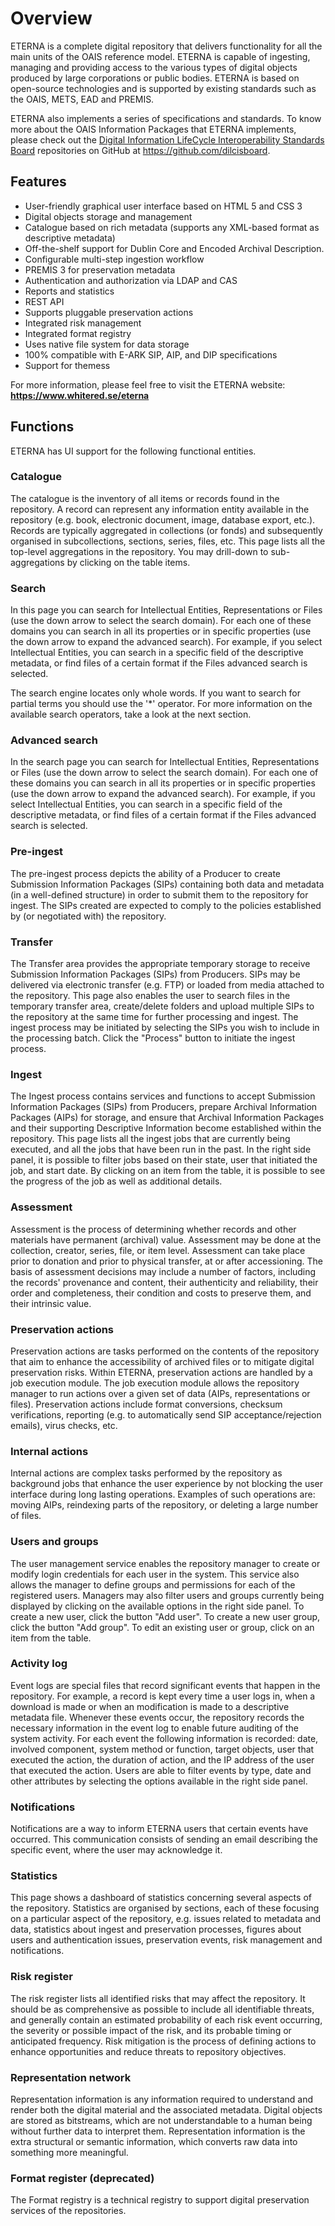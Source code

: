 
# Overview

ETERNA is a complete digital repository that delivers functionality for all the main units of the OAIS reference model. ETERNA is capable of ingesting, managing and providing access to the various types of digital objects produced by large corporations or public bodies. ETERNA is based on open-source technologies and is supported by existing standards such as the OAIS, METS, EAD and PREMIS.

ETERNA also implements a series of specifications and standards. To know more about the OAIS Information Packages that ETERNA implements, please check out the [Digital Information LifeCycle Interoperability Standards Board](http://www.dilcis.eu/) repositories on GitHub at https://github.com/dilcisboard.

## Features

* User-friendly graphical user interface based on HTML 5 and CSS 3
* Digital objects storage and management
* Catalogue based on rich metadata (supports any XML-based format as descriptive metadata)
* Off-the-shelf support for Dublin Core and Encoded Archival Description.
* Configurable multi-step ingestion workflow
* PREMIS 3 for preservation metadata
* Authentication and authorization via LDAP and CAS
* Reports and statistics
* REST API
* Supports pluggable preservation actions
* Integrated risk management
* Integrated format registry
* Uses native file system for data storage
* 100% compatible with E-ARK SIP, AIP, and DIP specifications
* Support for themess

For more information, please feel free to visit the ETERNA website:
**<https://www.whitered.se/eterna>**


## Functions

ETERNA has UI support for the following functional entities.

### Catalogue

The catalogue is the inventory of all items or records found in the repository. A record can represent any information entity available in the repository (e.g. book, electronic document, image, database export, etc.). Records are typically aggregated in collections (or fonds) and subsequently organised in subcollections, sections, series, files, etc. This page lists all the top-level aggregations in the repository. You may drill-down to sub-aggregations by clicking on the table items.

### Search

In this page you can search for Intellectual Entities, Representations or Files (use the down arrow to select the search domain). For each one of these domains you can search in all its properties or in specific properties (use the down arrow to expand the advanced search). For example, if you select Intellectual Entities, you can search in a specific field of the descriptive metadata, or find files of a certain format if the Files advanced search is selected.

The search engine locates only whole words. If you want to search for partial terms you should use the '*' operator. For more information on the available search operators, take a look at the next section.

### Advanced search

In the search page you can search for Intellectual Entities, Representations or Files (use the down arrow to select the search domain). For each one of these domains you can search in all its properties or in specific properties (use the down arrow to expand the advanced search). For example, if you select Intellectual Entities, you can search in a specific field of the descriptive metadata, or find files of a certain format if the Files advanced search is selected.

### Pre-ingest

The pre-ingest process depicts the ability of a Producer to create Submission Information Packages (SIPs) containing both data and metadata (in a well-defined structure) in order to submit them to the repository for ingest. The SIPs created are expected to comply to the policies established by (or negotiated with) the repository.

### Transfer

The Transfer area provides the appropriate temporary storage to receive Submission Information Packages (SIPs) from Producers. SIPs may be delivered via electronic transfer (e.g. FTP) or loaded from media attached to the repository. This page also enables the user to search files in the temporary transfer area, create/delete folders and upload multiple SIPs to the repository at the same time for further processing and ingest. The ingest process may be initiated by selecting the SIPs you wish to include in the processing batch. Click the "Process" button to initiate the ingest process.

### Ingest

The Ingest process contains services and functions to accept Submission Information Packages (SIPs) from Producers, prepare Archival Information Packages (AIPs) for storage, and ensure that Archival Information Packages and their supporting Descriptive Information become established within the repository. This page lists all the ingest jobs that are currently being executed, and all the jobs that have been run in the past. In the right side panel, it is possible to filter jobs based on their state, user that initiated the job, and start date. By clicking on an item from the table, it is possible to see the progress of the job as well as additional details.

### Assessment

Assessment is the process of determining whether records and other materials have permanent (archival) value. Assessment may be done at the collection, creator, series, file, or item level. Assessment can take place prior to donation and prior to physical transfer, at or after accessioning. The basis of assessment decisions may include a number of factors, including the records' provenance and content, their authenticity and reliability, their order and completeness, their condition and costs to preserve them, and their intrinsic value.

### Preservation actions

Preservation actions are tasks performed on the contents of the repository that aim to enhance the accessibility of archived files or to mitigate digital preservation risks. Within ETERNA, preservation actions are handled by a job execution module. The job execution module allows the repository manager to run actions over a given set of data (AIPs, representations or files). Preservation actions include format conversions, checksum verifications, reporting (e.g. to automatically send SIP acceptance/rejection emails), virus checks, etc.

### Internal actions

Internal actions are complex tasks performed by the repository as background jobs that enhance the user experience by not blocking the user interface during long lasting operations. Examples of such operations are: moving AIPs, reindexing parts of the repository, or deleting a large number of files.

### Users and groups

The user management service enables the repository manager to create or modify login credentials for each user in the system. This service also allows the manager to define groups and permissions for each of the registered users. Managers may also filter users and groups currently being displayed by clicking on the available options in the right side panel. To create a new user, click the button "Add user". To create a new user group, click the button "Add group". To edit an existing user or group, click on an item from the table.

### Activity log

Event logs are special files that record significant events that happen in the repository. For example, a record is kept every time a user logs in, when a download is made or when an modification is made to a descriptive metadata file. Whenever these events occur, the repository records the necessary information in the event log to enable future auditing of the system activity. For each event the following information is recorded: date, involved component, system method or function, target objects, user that executed the action, the duration of action, and the IP address of the user that executed the action. Users are able to filter events by type, date and other attributes by selecting the options available in the right side panel.

### Notifications

Notifications are a way to inform ETERNA users that certain events have occurred. This communication consists of sending an email describing the specific event, where the user may acknowledge it.

### Statistics

This page shows a dashboard of statistics concerning several aspects of the repository. Statistics are organised by sections, each of these focusing on a particular aspect of the repository, e.g. issues related to metadata and data, statistics about ingest and preservation processes, figures about users and authentication issues, preservation events, risk management and notifications.

### Risk register

The risk register lists all identified risks that may affect the repository. It should be as comprehensive as possible to include all identifiable threats, and generally contain an estimated probability of each risk event occurring, the severity or possible impact of the risk, and its probable timing or anticipated frequency. Risk mitigation is the process of defining actions to enhance opportunities and reduce threats to repository objectives.

### Representation network

Representation information is any information required to understand and render both the digital material and the associated metadata. Digital objects are stored as bitstreams, which are not understandable to a human being without further data to interpret them. Representation information is the extra structural or semantic information, which converts raw data into something more meaningful.

### Format register (deprecated)

The Format registry is a technical registry to support digital preservation services of the repositories.
